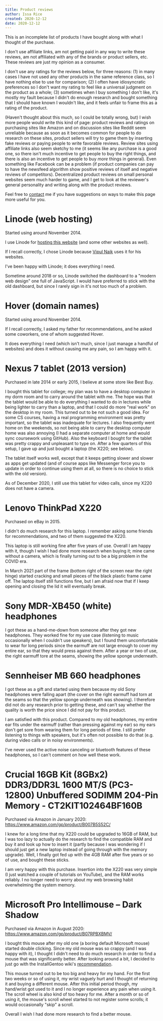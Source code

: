 ```yaml
---
title: Product reviews
author: Issa Rice
created: 2020-12-12
date: 2020-12-12
---
```


This is an incomplete list of products I have bought along with what I
thought of the purchase.

I don't use affiliate links, am not getting paid in any way to write
these reviews, am not affiliated with any of the brands or product
sellers, etc. These reviews are just my opinion as a consumer.

I don't use any ratings for the reviews below, for three reasons: (1)
in many cases I have not used any other products in the same reference
class, so I have nothing else to use for comparison; (2) I often have
idiosyncratic preferences so I don't want my rating to feel like a
universal judgment on the product as a whole; (3) sometimes when I buy
something I don't like, it's mostly my fault because I didn't do
enough research and bought something that I should have known I
wouldn't like, and it feels unfair to frame this as a rating of the
product.

(Haven't thought about this much, so I could be totally wrong, but) I
wish more people would write this kind of page: product reviews and
ratings on purchasing sites like Amazon and on discussion sites like
Reddit seem unreliable because as soon as it becomes common for people
to do research on these sites, product sellers will try to game them
by inserting fake reviews or paying people to write favorable reviews.
Review sites using affiliate links also seem sketchy to me (it seems
like any purchase is a good one, so there isn't much incentive to get
people to buy the right things, and there is also an incentive to get
people to buy _more_ things in general). Even something like Facebook
can be a problem (if product companies can pay to have the newsfeed
algorithm show positive reviews of itself and negative reviews of
competitors). Decentralized product reviews on small personal websites
seem much harder to game, and I get to look at the reviewer's general
personality and writing along with the product reviews.

Feel free to [contact]() me if you have suggestions on ways to make
this page more useful for you.

# Linode (web hosting)

Started using around November 2014.

I use Linode for [hosting this website](colophon) (and some other
websites as well).

If I recall correctly, I chose Linode because [Vipul
Naik](https://vipulnaik.com/) uses it for his websites.

I've been happy with Linode; it does everything I need.

Sometime around 2018 or so, Linode switched the dashboard to a "modern
web design" one full of JavaScript. I would have preferred to stick
with the old dashboard, but since I rarely sign in it's not too much
of a problem.

# Hover (domain names)

Started using around November 2014.

If I recall correctly, I asked my father for recommendations, and he
asked some coworkers, one of whom suggested Hover.

It does everything I need (which isn't much, since I just manage a
handful of websites) and does it without causing me any pain, so I am
happy with it.

# Nexus 7 tablet (2013 version)

Purchased in late 2014 or early 2015, I believe at some store like
Best Buy.

I bought this tablet for college; my plan was to have a desktop
computer in my dorm room and to carry around the tablet with me. The
hope was that the tablet would be able to do everything I wanted to do
in lectures while being lighter to carry than a laptop, and that I
could do more "real work" on the desktop in my room. This turned out
to be not such a good idea. For some CS courses, having a real
programming environment was pretty important, so the tablet was
inadequate for lectures. I also frequently went home on the weekends,
so not being able to carry the desktop computer home was also annoying
(I had a separate computer at home and would sync coursework using
GitHub). Also the keyboard I bought for the tablet was pretty crappy
and unpleasant to type on. After a few quarters of this setup, I gave
up and just bought a laptop (the X220; see below).

The tablet itself works well, except that it keeps getting slower and
slower as apps get updated (and of course apps like Messenger force
you to update in order to continue using them at all, so there is no
choice to stick with the old version).

As of December 2020, I still use this tablet for video calls, since my
X220 does not have a camera.

# Lenovo ThinkPad X220

Purchased on eBay in 2015.

I didn't do much research for this laptop. I remember asking some
friends for recommendations, and two of them suggested the X220.

This laptop is still working fine after five years of use. Overall I
am happy with it, though I wish I had done more research when buying
it; mine came without a camera, which is finally turning out to be a
big problem in the COVID era.

In March 2021 part of the frame (bottom right of the screen near the right
hinge) started cracking and small pieces of the black plastic frame came off.
The laptop itself still functions fine, but I am afraid now that if I keep
opening and closing the lid it will eventually break.

# Sony MDR-XB450 (white) headphones

I got these as a hand-me-down from someone after they got new
headphones. They worked fine for my use case (listening to music
occasionally when I couldn't use speakers), but I found them
uncomfortable to wear for long periods since the earmuff are not large
enough to cover my entire ear, so that they would press against them.
After a year or two of use, the right earmuff tore at the seams,
showing the yellow sponge underneath.

# Sennheiser MB 660 headphones

I got these as a gift and started using them because my old Sony
headphones were falling apart (the cover on the right earmuff had torn
at the seams so that the yellow sponge underneath was showing). I
therefore did not do any research prior to getting these, and can't
say whether the quality is worth the price since I did not pay for
this product.

I am satisfied with this product. Compared to my old headphones, my
entire ear fits under the earmuff (rather than pressing against my
ear) so my ears don't get sore from wearing them for long periods of
time. I still prefer listening to things with speakers, but it's often
not possible to do that (e.g. during video calls or in noisy
environments).

I've never used the active noise canceling or bluetooth features of
these headphones, so I can't comment on how well these work.

# Crucial 16GB Kit (8GBx2) DDR3/DDR3L 1600 MT/S (PC3-12800) Unbuffered SODIMM 204-Pin Memory - CT2KIT102464BF160B

Purchased via Amazon in January 2020: <https://www.amazon.com/gp/product/B007B5S52C/>

I knew for a long time that my X220 could be upgraded to 16GB of RAM,
but I was too lazy to actually do the research to find the compatible
RAM and buy it and look up how to insert it (partly because I was
wondering if I should just get a new laptop instead of going through
with the memory upgrade). Well, I finally got fed up with the 4GB RAM
after five years or so of use, and bought these sticks.

I am very happy with this purchase. Insertion into the X220 was very
simple (I just watched a couple of tutorials on YouTube), and the RAM
works reliably. I no longer need to worry about my web browsing habit
overwhelming the system memory.

# Microsoft Pro Intellimouse – Dark Shadow

Purchased via Amazon in August 2020: <https://www.amazon.com/gp/product/B07RPBXBMV/>

I bought this mouse after my old one (a boring default Microsoft
mouse) started double clicking. Since my old mouse was so crappy (and
I was happy with it), I thought I didn't need to do much research in
order to find a mouse that was significantly better. After looking
around a bit, I decided to just go with the InstallGentoo wiki's
[recommendation](https://wiki.installgentoo.com/index.php?title=Mice&oldid=49428).

This mouse turned out to be too big and heavy for my hand. For the
first two weeks or so of using it, my wrist vaguely hurt and I thought
of returning it and buying a different mouse. After this initial
period though, my hand/wrist got used to it and I no longer experience
any pain when using it. The scroll wheel is also kind of too heavy for
me. After a month or so of using it, the mouse's scroll wheel started
to not register some scrolls; it would occasionally "skip" a scroll.

Overall I wish I had done more research to find a better mouse.
